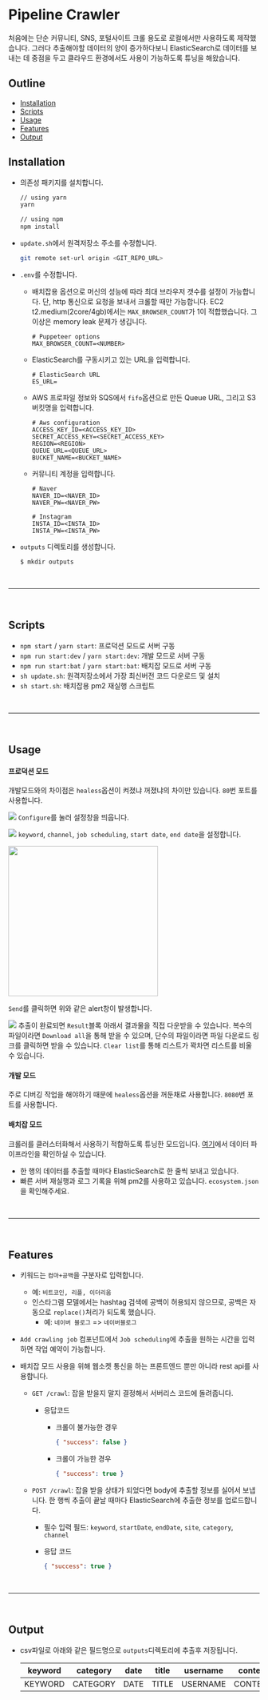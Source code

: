 # Pipeline Crawler

처음에는 단순 커뮤니티, SNS, 포털사이트 크롤 용도로 로컬에서만 사용하도록 제작했습니다. 그러다 추출해야할 데이터의 양이 증가하다보니 ElasticSearch로 데이터를 보내는 데 중점을 두고 클라우드 환경에서도 사용이 가능하도록 튜닝을 해왔습니다.

## Outline

- [Installation](#Installation)
- [Scripts](#Scripts)
- [Usage](#Usage)
- [Features](#Features)
- [Output](#Output)

## Installation

- 의존성 패키지를 설치합니다.

  ```sh
  // using yarn
  yarn

  // using npm
  npm install
  ```

- `update.sh`에서 원격저장소 주소를 수정합니다.

  ```sh
  git remote set-url origin <GIT_REPO_URL>
  ```

- `.env`를 수정합니다.

  - 배치잡용 옵션으로 머신의 성능에 따라 최대 브라우저 갯수를 설정이 가능합니다. 단, http 통신으로 요청을 보내서 크롤할 때만 가능합니다. EC2 t2.medium(2core/4gb)에서는 `MAX_BROWSER_COUNT`가 1이 적합했습니다. 그 이상은 memory leak 문제가 생깁니다.

    ```.env
    # Puppeteer options
    MAX_BROWSER_COUNT=<NUMBER>
    ```

  - ElasticSearch를 구동시키고 있는 URL을 입력합니다.

    ```.env
    # ElasticSearch URL
    ES_URL=
    ```

  - AWS 프로파일 정보와 SQS에서 `fifo`옵션으로 만든 Queue URL, 그리고 S3 버킷명을 입력합니다.

    ```.env
    # Aws configuration
    ACCESS_KEY_ID=<ACCESS_KEY_ID>
    SECRET_ACCESS_KEY=<SECRET_ACCESS_KEY>
    REGION=<REGION>
    QUEUE_URL=<QUEUE_URL>
    BUCKET_NAME=<BUCKET_NAME>
    ```

  - 커뮤니티 계정을 입력합니다.

    ```.env
    # Naver
    NAVER_ID=<NAVER_ID>
    NAVER_PW=<NAVER_PW>

    # Instagram
    INSTA_ID=<INSTA_ID>
    INSTA_PW=<INSTA_PW>
    ```

- `outputs` 디렉토리를 생성합니다.

  ```sh
  $ mkdir outputs
  ```

<br>

---

<br>

## Scripts

- `npm start` / `yarn start`: 프로덕션 모드로 서버 구동
- `npm run start:dev` / `yarn start:dev`: 개발 모드로 서버 구동
- `npm run start:bat` / `yarn start:bat`: 배치잡 모드로 서버 구동
- `sh update.sh`: 원격저장소에서 가장 최신버전 코드 다운로드 및 설치
- `sh start.sh`: 배치잡용 pm2 재실행 스크립트

<br>

---

<br>

## Usage

#### 프로덕션 모드

개발모드와의 차이점은 `healess`옵션이 켜졌냐 꺼졌냐의 차이만 있습니다. `80`번 포트를 사용합니다.

![](./docs/assets/images/01.jpg)
`Configure`를 눌러 설정창을 띄웁니다.

![](./docs/assets/images/02.jpg)
`keyword`, `channel`, `job scheduling`, `start date`, `end date`을 설정합니다.

<img src="./docs/assets/images/03.jpg" width="300">

`Send`를 클릭하면 위와 같은 alert창이 발생합니다.

![](./docs/assets/images/04.jpg)
추출이 완료되면 `Result`블록 아래서 결과물을 직접 다운받을 수 있습니다. 복수의 파일이라면 `Download all`을 통해 받을 수 있으며, 단수의 파일이라면 파일 다운로드 링크를 클릭하면 받을 수 있습니다. `Clear list`를 통해 리스트가 꽉차면 리스트를 비울 수 있습니다.

#### 개발 모드

주로 디버깅 작업을 해야하기 때문에 `healess`옵션을 꺼둔채로 사용합니다. `8080`번 포트를 사용합니다.

#### 배치잡 모드

크롤러를 클러스터화해서 사용하기 적합하도록 튜닝한 모드입니다. [여기]()에서 데이터 파이프라인을 확인하실 수 있습니다.

- 한 행의 데이터를 추출할 때마다 ElasticSearch로 한 줄씩 보내고 있습니다.
- 빠른 서버 재실행과 로그 기록을 위해 pm2를 사용하고 있습니다. `ecosystem.json`을 확인해주세요.

<br>

---

<br>

## Features

- 키워드는 `컴마+공백`을 구분자로 입력합니다.
  - 예: `비트코인, 리플, 이더리움`
  - 인스타그램 모델에서는 hashtag 검색에 공백이 허용되지 않으므로, 공백은 자동으로 `replace()`처리가 되도록 했습니다.
    - 예: `네이버 블로그` => `네이버블로그`
- `Add crawling job` 컴포넌트에서 `Job scheduling`에 추출을 원하는 시간을 입력하면 작업 예약이 가능합니다.
- 배치잡 모드 사용을 위해 웹소켓 통신을 하는 프론트엔드 뿐만 아니라 rest api를 사용합니다.

  - `GET /crawl`: 잡을 받을지 말지 결정해서 서버리스 코드에 돌려줍니다.

    - 응답코드

      - 크롤이 불가능한 경우

        ```json
        { "success": false }
        ```

      - 크롤이 가능한 경우
        ```json
        { "success": true }
        ```

  - `POST /crawl`: 잡을 받을 상태가 되었다면 body에 추출할 정보를 실어서 보냅니다. 한 행씩 추출이 끝날 때마다 ElasticSearch에 추출한 정보를 업로드합니다.

    - 필수 입력 필드: `keyword`, `startDate`, `endDate`, `site`, `category`, `channel`
    - 응답 코드

      ```json
      { "success": true }
      ```

<br>

---

<br>

## Output

- csv파일로 아래와 같은 필드명으로 `outputs`디렉토리에 추출후 저장됩니다.

  | keyword | category | date | title | username | content | click | link | channel | site |
  | ------- | -------- | ---- | ----- | -------- | ------- | ----- | ---- | ------- | ---- |
  | KEYWORD | CATEGORY | DATE | TITLE | USERNAME | CONTENT | CLICK | LINK | CHANNEL | SITE |

